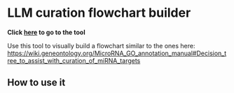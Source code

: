 # LLM curation flowchart builder

**Click [here](https://afg1.github.io/llm_flow_builder/) to go to the tool**

Use this tool to visually build a flowchart similar to the ones here: https://wiki.geneontology.org/MicroRNA_GO_annotation_manual#Decision_tree_to_assist_with_curation_of_miRNA_targets

## How to use it

